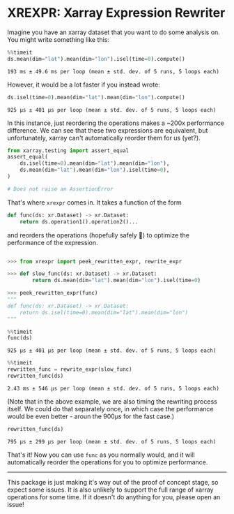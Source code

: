 # XREXPR: Xarray Expression Rewriter

Imagine you have an xarray dataset that you want to do some analysis on. You might write something like this:

```python
%%timeit 
ds.mean(dim="lat").mean(dim="lon").isel(time=0).compute()
```
`193 ms ± 49.6 ms per loop (mean ± std. dev. of 5 runs, 5 loops each)`


However, it would be a lot faster if you instead wrote:

```python
ds.isel(time=0).mean(dim="lat").mean(dim="lon").compute()
```
`925 μs ± 401 μs per loop (mean ± std. dev. of 5 runs, 5 loops each)`

In this instance, just reordering the operations makes a ~200x performance difference. We can see that these two expressions are equivalent, but unfortunately, xarray can't automatically reorder them for us (yet?). 

```python
from xarray.testing import assert_equal
assert_equal(
    ds.isel(time=0).mean(dim="lat").mean(dim="lon"),
    ds.mean(dim="lat").mean(dim="lon").isel(time=0),
)

# Does not raise an AssertionError
```

That's where `xrexpr` comes in. It takes a function of the form
```python
def func(ds: xr.Dataset) -> xr.Dataset:
    return ds.operation1().operation2()...
```

and reorders the operations (hopefully safely 🤞) to optimize the performance of the expression.

```python

>>> from xrexpr import peek_rewritten_expr, rewrite_expr

>>> def slow_func(ds: xr.Dataset) -> xr.Dataset:
        return ds.mean(dim="lat").mean(dim="lon").isel(time=0)

>>> peek_rewritten_expr(func)
"""
def func(ds: xr.Dataset) -> xr.Dataset:
    return ds.isel(time=0).mean(dim="lat").mean(dim="lon")
"""
```

```python
%%timeit
func(ds)
```
`925 μs ± 401 μs per loop (mean ± std. dev. of 5 runs, 5 loops each)`

```python
%%timeit
rewritten_func = rewrite_expr(slow_func)
rewritten_func(ds)
```
`2.43 ms ± 546 μs per loop (mean ± std. dev. of 5 runs, 5 loops each)`

(Note that in the above example, we are also timing the rewriting process itself. We could do that separately once, in which case the performance would be even better - aroun the 900µs for the fast case.)

```python
rewritten_func(ds)
```
`795 μs ± 299 μs per loop (mean ± std. dev. of 5 runs, 5 loops each)`

That's it! Now you can use `func` as you normally would, and it will automatically reorder the operations for you to optimize performance.



___

This package is just making it's way out of the proof of concept stage, so expect some issues. It is also unlikely to support the full range of xarray operations for some time. If it doesn't do anything for you, please open an issue!
